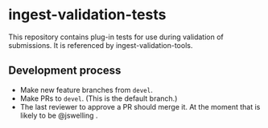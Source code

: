 # ingest-validation-tests

This repository contains plug-in tests for use during validation of submissions.  It is referenced by ingest-validation-tools.

## Development process

- Make new feature branches from `devel`.
- Make PRs to `devel`. (This is the default branch.)
- The last reviewer to approve a PR should merge it.  At the moment that is likely to be @jswelling .
